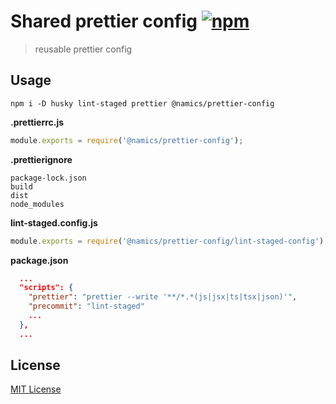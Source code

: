 # Shared prettier config [![npm](https://img.shields.io/npm/v/@namics/prettier-config.svg)](https://www.npmjs.com/package/@namics/prettier-config)

> reusable prettier config

## Usage

`npm i -D husky lint-staged prettier @namics/prettier-config`

**.prettierrc.js**

```js
module.exports = require('@namics/prettier-config');
```

**.prettierignore**

```
package-lock.json
build
dist
node_modules
```

**lint-staged.config.js**

```js
module.exports = require('@namics/prettier-config/lint-staged-config');
```

**package.json**

```json
  ...
  "scripts": {
    "prettier": "prettier --write '**/*.*(js|jsx|ts|tsx|json)'",
    "precommit": "lint-staged"
    ...
  },
  ...
```

## License
[MIT License](./LICENSE)
